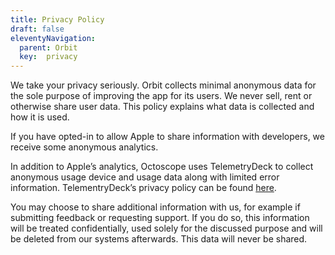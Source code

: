 ```yaml
---
title: Privacy Policy
draft: false
eleventyNavigation:
  parent: Orbit
  key:  privacy
---
```

We take your privacy seriously. Orbit collects minimal anonymous data for the sole purpose of improving the app for its users. We never sell, rent or otherwise share user data. This policy explains what data is collected and how it is used.

If you have opted-in to allow Apple to share information with developers, we receive some anonymous analytics.

In addition to Apple’s analytics, Octoscope uses TelemetryDeck to collect anonymous usage device and usage data along with limited error information. TelementryDeck’s privacy policy can be found [here](https://telemetrydeck.com/privacy).

You may choose to share additional information with us, for example if submitting feedback or requesting support. If you do so, this information will be treated confidentially, used solely for the discussed purpose and will be deleted from our systems afterwards. This data will never be shared.